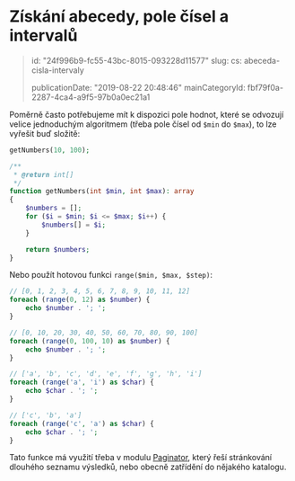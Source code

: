 Získání abecedy, pole čísel a intervalů
=======================================

> id: "24f996b9-fc55-43bc-8015-093228d11577"
> slug:
> 	cs: abeceda-cisla-intervaly
> 
> publicationDate: "2019-08-22 20:48:46"
> mainCategoryId: fbf79f0a-2287-4ca4-a9f5-97b0a0ec21a1

Poměrně často potřebujeme mít k dispozici pole hodnot, které se odvozují velice jednoduchým algoritmem (třeba pole čísel od `$min` do `$max`), to lze vyřešit buď složitě:

```php
getNumbers(10, 100);

/**
 * @return int[]
 */
function getNumbers(int $min, int $max): array
{
	$numbers = [];
	for ($i = $min; $i <= $max; $i++) {
		$numbers[] = $i;
	}

	return $numbers;
}
```

Nebo použít hotovou funkci `range($min, $max, $step)`:

```php
// [0, 1, 2, 3, 4, 5, 6, 7, 8, 9, 10, 11, 12]
foreach (range(0, 12) as $number) {
	echo $number . '; ';
}

// [0, 10, 20, 30, 40, 50, 60, 70, 80, 90, 100]
foreach (range(0, 100, 10) as $number) {
	echo $number . '; ';
}

// ['a', 'b', 'c', 'd', 'e', 'f', 'g', 'h', 'i']
foreach (range('a', 'i') as $char) {
	echo $char . '; ';
}

// ['c', 'b', 'a']
foreach (range('c', 'a') as $char) {
	echo $char . '; ';
}
```

Tato funkce má využití třeba v modulu <a href="/paginator">Paginator</a>, který řeší stránkování dlouhého seznamu výsledků, nebo obecně zatřídění do nějakého katalogu.
